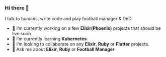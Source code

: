 ### Hi there 👋


 I talk to humans, write code and play football manager & DnD

- 🔭 I’m currently working on a few **Elixir(Phoenix)** projects that should be live soon
- 🌱 I’m currently learning **Kubernetes**.
- 👯 I’m looking to collaborate on any **Elixir**, **Ruby** or **Flutter** projects.
- 💬 Ask me about **Elixir**, **Ruby** or **Football Manager**
